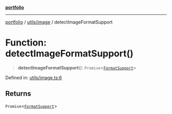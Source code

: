 [**portfolio**](../../../README.md)

***

[portfolio](../../../modules.md) / [utils/image](../README.md) / detectImageFormatSupport

# Function: detectImageFormatSupport()

> **detectImageFormatSupport**(): `Promise`\<[`FormatSupport`](../interfaces/FormatSupport.md)\>

Defined in: [utils/image.ts:6](https://github.com/tnorlund/Portfolio/blob/18129c78c9b772b8920f88cabfe15049218a9464/portfolio/utils/image.ts#L6)

## Returns

`Promise`\<[`FormatSupport`](../interfaces/FormatSupport.md)\>
